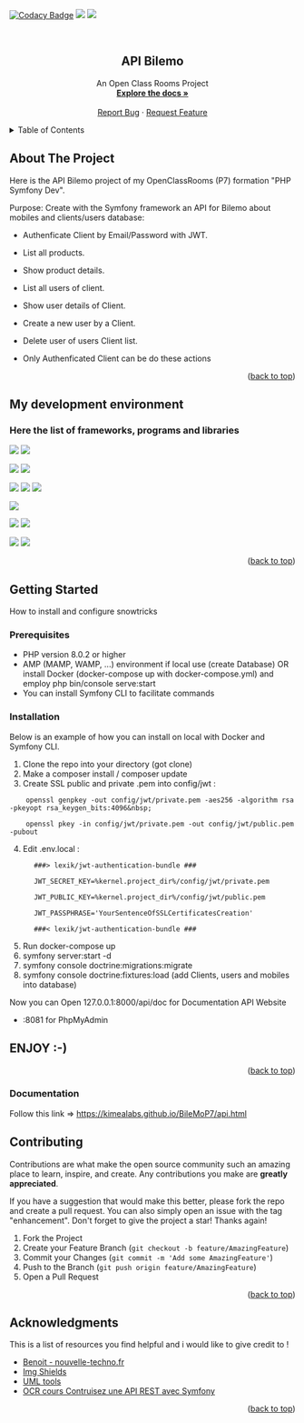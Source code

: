 <a name="readme-top"></a>

[![Codacy Badge](https://app.codacy.com/project/badge/Grade/e257142aab944ec3b9eb44d2129c20ad)](https://www.codacy.com/gh/Kimealabs/BileMoP7/dashboard?utm_source=github.com&amp;utm_medium=referral&amp;utm_content=Kimealabs/BileMoP7&amp;utm_campaign=Badge_Grade)
<img src="https://img.shields.io/badge/PHP 8.1-black?style=flat-square&logo=Php" />
<img src="https://img.shields.io/badge/LICENCE-MIT-blue" />

<br />
<div align="center">
    <h2 align="center">API Bilemo</h2>

  <p align="center">
    An Open Class Rooms Project
    <br />
    <a href="https://github.com/Kimealabs/BileMoP7/"><strong>Explore the docs »</strong></a>
    <br />
    <br />
    <a href="https://github.com/Kimealabs/BileMoP7/issues">Report Bug</a>
    ·
    <a href="https://github.com/Kimealabs/BileMoP7/issues">Request Feature</a>
  </p>
</div>



<!-- TABLE OF CONTENTS -->
<details>
  <summary>Table of Contents</summary>
  <ol>
    <li>
      <a href="#about-the-project">About The Project</a>
      <ul>
        <li><a href="#my-development-environment">My development environment</a></li>
      </ul>
    </li>
    <li>
      <a href="#getting-started">Getting Started</a>
      <ul>
        <li><a href="#prerequisites">Prerequisites</a></li>
        <li><a href="#installation">Installation</a></li>
        <li><a href="#documentation">Documentation</a></li>
      </ul>
    </li>
    <li><a href="#contributing">Contributing</a></li>
    <li><a href="#acknowledgments">Acknowledgments</a></li>
  </ol>
</details>



<!-- ABOUT THE PROJECT -->
## About The Project

Here is the API Bilemo project of my OpenClassRooms (P7) formation "PHP Symfony Dev".

Purpose: Create with the Symfony framework an API for Bilemo about mobiles and clients/users database:

- Authenficate Client by Email/Password with JWT.


- List all products.
- Show product details.
- List all users of client.
- Show user details of Client.
- Create a new user by a Client.
- Delete user of users Client list.
- Only Authenficated Client can be do these actions




<p align="right">(<a href="#readme-top">back to top</a>)</p>


<!-- DEV ENV -->
## My development environment 
### Here the list of frameworks, programs and libraries

<img src="https://img.shields.io/badge/Symfony 6.1.4-black?style=for-the-badge&logo=Symfony" />  <img src="https://img.shields.io/badge/Symfony CLI 5.4.11-black?style=for-the-badge&logo=Symfony" />

<img src="https://img.shields.io/badge/Composer 2.3.10-280?style=for-the-badge&logo=Composer" /> <img src="https://img.shields.io/badge/Twig 3.4.2-green?style=for-the-badge" />

<img src="https://img.shields.io/badge/PHP 8.1-eef?style=for-the-badge&logo=PHP" /> <img src="https://img.shields.io/badge/Apache 2.4.54-fa0303?style=for-the-badge&logo=Apache" /> <img src="https://img.shields.io/badge/PhpMyAdmin 5.2.0-f2cb61?style=for-the-badge&logo=phpMyAdmin" />


<img src="https://img.shields.io/badge/VSCode 1.71.0-0055aa?style=for-the-badge&logo=Visual Studio Code" />

<img src="https://img.shields.io/badge/Docker 4.11.1-eee?style=for-the-badge&logo=Docker" />  <img src="https://img.shields.io/badge/WSL2 with Ubuntu 20.04 LTS-eee?style=for-the-badge&logo=Ubuntu" />

<img src="https://img.shields.io/badge/NelmioApiDocBundle-v4.0-%230088dd" />
<img src="https://img.shields.io/badge/LexikJWTAuthentificationBundle-v2.16-%23dd8800" />

<p align="right">(<a href="#readme-top">back to top</a>)</p>



<!-- GETTING STARTED -->
## Getting Started

How to install and configure snowtricks

### Prerequisites

- PHP version 8.0.2 or higher
- AMP (MAMP, WAMP, ...) environment if local use (create Database) OR install Docker (docker-compose up with docker-compose.yml) and employ php bin/console serve:start
- You can install Symfony CLI to facilitate commands

### Installation

Below is an example of how you can install on local with Docker and Symfony CLI.

1. Clone the repo into your directory (got clone)
2. Make a composer install / composer update
3. Create SSL public and private .pem into config/jwt :

  ```
      openssl genpkey -out config/jwt/private.pem -aes256 -algorithm rsa -pkeyopt rsa_keygen_bits:4096&nbsp;
      
      openssl pkey -in config/jwt/private.pem -out config/jwt/public.pem -pubout
```


4. Edit .env.local :

```
      ###> lexik/jwt-authentication-bundle ###
      
      JWT_SECRET_KEY=%kernel.project_dir%/config/jwt/private.pem
  
      JWT_PUBLIC_KEY=%kernel.project_dir%/config/jwt/public.pem
  
      JWT_PASSPHRASE='YourSentenceOfSSLCertificatesCreation'
  
      ###< lexik/jwt-authentication-bundle ###
  ```

5. Run docker-compose up
6. symfony server:start -d
7. symfony console doctrine:migrations:migrate
8. symfony console doctrine:fixtures:load (add Clients, users and mobiles into database)

Now you can Open 127.0.0.1:8000/api/doc for Documentation API Website
* :8081 for PhpMyAdmin
      
      
## ENJOY :-)

<p align="right">(<a href="#readme-top">back to top</a>)</p>

### Documentation

Follow this link => https://kimealabs.github.io/BileMoP7/api.html



<!-- CONTRIBUTING -->
## Contributing

Contributions are what make the open source community such an amazing place to learn, inspire, and create. Any contributions you make are **greatly appreciated**.

If you have a suggestion that would make this better, please fork the repo and create a pull request. You can also simply open an issue with the tag "enhancement".
Don't forget to give the project a star! Thanks again!

1. Fork the Project
2. Create your Feature Branch (`git checkout -b feature/AmazingFeature`)
3. Commit your Changes (`git commit -m 'Add some AmazingFeature'`)
4. Push to the Branch (`git push origin feature/AmazingFeature`)
5. Open a Pull Request

<p align="right">(<a href="#readme-top">back to top</a>)</p>


<!-- ACKNOWLEDGMENTS -->
## Acknowledgments

This is a list of resources you find helpful and i would like to give credit to !

* [Benoit - nouvelle-techno.fr](https://nouvelle-techno.fr/)
* [Img Shields](https://shields.io)
* [UML tools](https://app.diagrams.net/)
* [OCR cours Contruisez une API REST avec Symfony ](https://openclassrooms.com/fr/courses/7709361-construisez-une-api-rest-avec-symfony)


<p align="right">(<a href="#readme-top">back to top</a>)</p>

